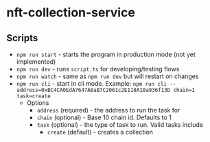 # nft-collection-service

## Scripts
* `npm run start` - starts the program in production mode (not yet implemented)
* `npm run dev` - runs `script.ts` for developing/testing flows
* `npm run watch` - same as `npm run dev` but will restart on changes
* `npm run cli` - start in cli mode. Example: `npm run cli -- address=0xBC4CA0EdA7647A8aB7C2061c2E118A18a936f13D chain=1 task=create`
    * Options 
        * `address` (required) - the address to run the task for 
        * `chain` (optional) - Base 10 chain id. Defaults to 1
        * `task` (optional) - the type of task to run. Valid tasks include 
            * `create` (default) - creates a collection